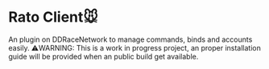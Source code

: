 # Rato Client🐭
An plugin on DDRaceNetwork to manage commands, binds and accounts easily.
⚠️WARNING: This is a work in progress project, an proper installation guide will be provided when an public build get available.
